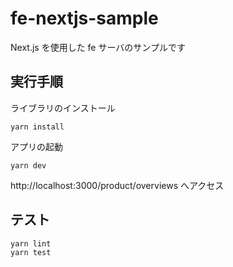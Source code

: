 # fe-nextjs-sample

Next.js を使用した fe サーバのサンプルです

## 実行手順

ライブラリのインストール

```
yarn install
```

アプリの起動

```
yarn dev
```

http://localhost:3000/product/overviews へアクセス

## テスト

```
yarn lint
yarn test
```
